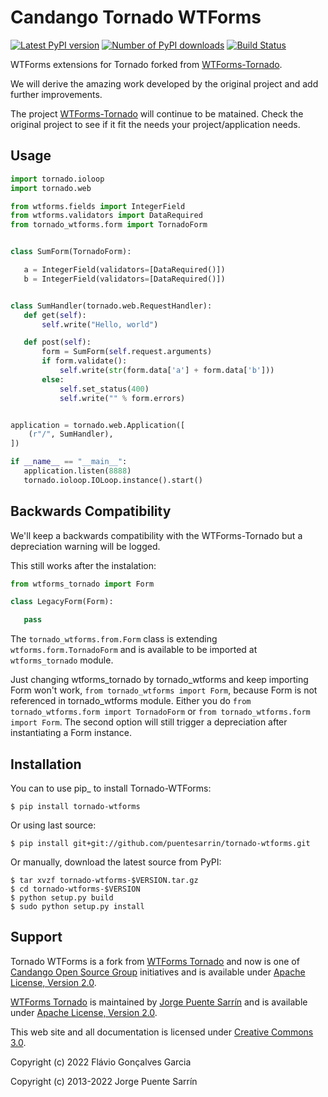 # Candango Tornado WTForms

[![Latest PyPI version](https://img.shields.io/pypi/v/tornado-wtforms.svg)](https://pypi.org/project/tornado-wtforms/)
[![Number of PyPI downloads](https://img.shields.io/pypi/dm/tornado-wtforms.svg)](https://pypi.org/project/tornado-wtforms/)
[![Build Status](https://img.shields.io/endpoint.svg?url=https%3A%2F%2Factions-badge.atrox.dev%2Fcandango%2Ftornado-wtforms%2Fbadge&style=flat)](https://actions-badge.atrox.dev/candango/tornado-wtforms/goto)

WTForms extensions for Tornado forked from
[WTForms-Tornado](https://github.com/puentesarrin/wtforms-tornado).

We will derive the amazing work developed by the original project and add 
further improvements.

The project [WTForms-Tornado](https://github.com/puentesarrin/wtforms-tornado)
will continue to be matained. Check the original project to see if it fit the
needs your project/application needs.

## Usage

```python
import tornado.ioloop
import tornado.web

from wtforms.fields import IntegerField
from wtforms.validators import DataRequired
from tornado_wtforms.form import TornadoForm


class SumForm(TornadoForm):

   a = IntegerField(validators=[DataRequired()])
   b = IntegerField(validators=[DataRequired()])


class SumHandler(tornado.web.RequestHandler):
   def get(self):
       self.write("Hello, world")

   def post(self):
       form = SumForm(self.request.arguments)
       if form.validate():
           self.write(str(form.data['a'] + form.data['b']))
       else:
           self.set_status(400)
           self.write("" % form.errors)


application = tornado.web.Application([
    (r"/", SumHandler),
])

if __name__ == "__main__":
   application.listen(8888)
   tornado.ioloop.IOLoop.instance().start()
```

## Backwards Compatibility

We'll keep a backwards compatibility with the WTForms-Tornado but a
depreciation warning will be logged.

This still works after the instalation:

```python
from wtforms_tornado import Form

class LegacyForm(Form):

   pass
```

The `tornado_wtforms.from.Form` class is extending `wtforms.form.TornadoForm`
and is available to be imported at `wtforms_tornado` module.

Just changing wtforms_tornado by tornado_wtforms and keep importing Form won't
work, `from tornado_wtforms import Form`, because Form is not
referenced in tornado_wtforms module. Either you do
`from tornado_wtforms.form import TornadoForm` or
`from tornado_wtforms.form import Form`. The second option will still trigger
a depreciation after instantiating a Form instance.


## Installation

You can to use pip_ to install Tornado-WTForms:

```shell
$ pip install tornado-wtforms
```

Or using last source:

```shell
$ pip install git+git://github.com/puentesarrin/tornado-wtforms.git
```

Or manually, download the latest source from PyPI:

```shell
$ tar xvzf tornado-wtforms-$VERSION.tar.gz
$ cd tornado-wtforms-$VERSION
$ python setup.py build
$ sudo python setup.py install
```

## Support

Tornado WTForms is a fork from
[WTForms Tornado](https://pypi.org/project/wtforms-tornado/)
and now is one of
[Candango Open Source Group](http://www.candango.org/projects/)
initiatives and is available under
[Apache License, Version 2.0](http://www.apache.org/licenses/LICENSE-2.0.html).

[WTForms Tornado](https://pypi.org/project/wtforms-tornado/) is maintained by
[Jorge Puente Sarrín](https://github.com/puentesarrin) and is available under
[Apache License, Version 2.0](http://www.apache.org/licenses/LICENSE-2.0.html).

This web site and all documentation is licensed under [Creative
Commons 3.0](http://creativecommons.org/licenses/by/3.0/).

Copyright (c) 2022 Flávio Gonçalves Garcia

Copyright (c) 2013-2022 Jorge Puente Sarrín
